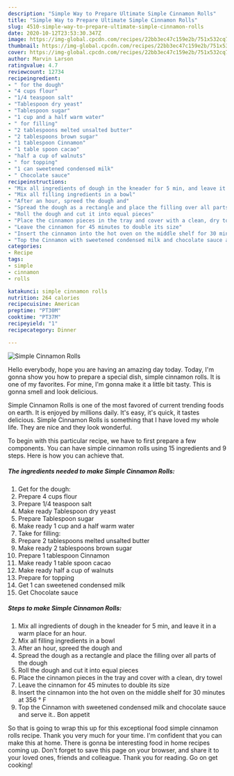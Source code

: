 ```yaml
---
description: "Simple Way to Prepare Ultimate Simple Cinnamon Rolls"
title: "Simple Way to Prepare Ultimate Simple Cinnamon Rolls"
slug: 4510-simple-way-to-prepare-ultimate-simple-cinnamon-rolls
date: 2020-10-12T23:53:30.347Z
image: https://img-global.cpcdn.com/recipes/22bb3ec47c159e2b/751x532cq70/simple-cinnamon-rolls-recipe-main-photo.jpg
thumbnail: https://img-global.cpcdn.com/recipes/22bb3ec47c159e2b/751x532cq70/simple-cinnamon-rolls-recipe-main-photo.jpg
cover: https://img-global.cpcdn.com/recipes/22bb3ec47c159e2b/751x532cq70/simple-cinnamon-rolls-recipe-main-photo.jpg
author: Marvin Larson
ratingvalue: 4.7
reviewcount: 12734
recipeingredient:
- " for the dough"
- "4 cups flour"
- "1/4 teaspoon salt"
- "Tablespoon dry yeast"
- "Tablespoon sugar"
- "1 cup and a half warm water"
- " for filling"
- "2 tablespoons melted unsalted butter"
- "2 tablespoons brown sugar"
- "1 tablespoon Cinnamon"
- "1 table spoon cacao"
- "half a cup of walnuts"
- " for topping"
- "1 can sweetened condensed milk"
- " Chocolate sauce"
recipeinstructions:
- "Mix all ingredients of dough in the kneader for 5 min, and leave it in a warm place for an hour."
- "Mix all filling ingredients in a bowl"
- "After an hour, spreed the dough and"
- "Spread the dough as a rectangle and place the filling over all parts of the dough"
- "Roll the dough and cut it into equal pieces"
- "Place the cinnamon pieces in the tray and cover with a clean, dry towel"
- "Leave the cinnamon for 45 minutes to double its size"
- "Insert the cinnamon into the hot oven on the middle shelf for 30 minutes at 356 ° F"
- "Top the Cinnamon with sweetened condensed milk and chocolate sauce and serve it.. Bon appetit"
categories:
- Recipe
tags:
- simple
- cinnamon
- rolls

katakunci: simple cinnamon rolls 
nutrition: 264 calories
recipecuisine: American
preptime: "PT30M"
cooktime: "PT37M"
recipeyield: "1"
recipecategory: Dinner

---
```



![Simple Cinnamon Rolls](https://img-global.cpcdn.com/recipes/22bb3ec47c159e2b/751x532cq70/simple-cinnamon-rolls-recipe-main-photo.jpg)

Hello everybody, hope you are having an amazing day today. Today, I'm gonna show you how to prepare a special dish, simple cinnamon rolls. It is one of my favorites. For mine, I'm gonna make it a little bit tasty. This is gonna smell and look delicious.



Simple Cinnamon Rolls is one of the most favored of current trending foods on earth. It is enjoyed by millions daily. It's easy, it's quick, it tastes delicious. Simple Cinnamon Rolls is something that I have loved my whole life. They are nice and they look wonderful.


To begin with this particular recipe, we have to first prepare a few components. You can have simple cinnamon rolls using 15 ingredients and 9 steps. Here is how you can achieve that.

<!--inarticleads1-->

##### The ingredients needed to make Simple Cinnamon Rolls:

1. Get  for the dough:
1. Prepare 4 cups flour
1. Prepare 1/4 teaspoon salt
1. Make ready Tablespoon dry yeast
1. Prepare Tablespoon sugar
1. Make ready 1 cup and a half warm water
1. Take  for filling:
1. Prepare 2 tablespoons melted unsalted butter
1. Make ready 2 tablespoons brown sugar
1. Prepare 1 tablespoon Cinnamon
1. Make ready 1 table spoon cacao
1. Make ready half a cup of walnuts
1. Prepare  for topping
1. Get 1 can sweetened condensed milk
1. Get  Chocolate sauce




<!--inarticleads2-->

##### Steps to make Simple Cinnamon Rolls:

1. Mix all ingredients of dough in the kneader for 5 min, and leave it in a warm place for an hour.
1. Mix all filling ingredients in a bowl
1. After an hour, spreed the dough and
1. Spread the dough as a rectangle and place the filling over all parts of the dough
1. Roll the dough and cut it into equal pieces
1. Place the cinnamon pieces in the tray and cover with a clean, dry towel
1. Leave the cinnamon for 45 minutes to double its size
1. Insert the cinnamon into the hot oven on the middle shelf for 30 minutes at 356 ° F
1. Top the Cinnamon with sweetened condensed milk and chocolate sauce and serve it.. Bon appetit




So that is going to wrap this up for this exceptional food simple cinnamon rolls recipe. Thank you very much for your time. I'm confident that you can make this at home. There is gonna be interesting food in home recipes coming up. Don't forget to save this page on your browser, and share it to your loved ones, friends and colleague. Thank you for reading. Go on get cooking!
